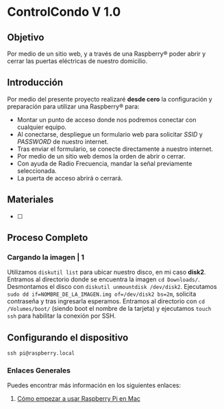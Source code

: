 # ControlCondo V 1.0

## Objetivo
Por medio de un sitio web, y a través de una Raspberry® poder abrir y cerrar las puertas eléctricas de nuestro domicilio.

## Introducción
Por medio del presente proyecto realizaré **desde cero** la configuración y preparación para utilizar una Raspberry® para:
- Montar un punto de acceso donde nos podremos conectar con cualquier equipo.
- Al conectarse, despliegue un formulario web para solicitar _SSID_ y _PASSWORD_ de nuestro internet.
- Tras enviar el formulario, se conecte directamente a nuestro internet.
- Por medio de un sitio web demos la orden de abrir o cerrar.
- Con ayuda de Radio Frecuencia, mandar la señal previamente seleccionada.
- La puerta de acceso abrirá o cerrará.

## Materiales
- [ ] 

## Proceso Completo

### Cargando la imagen | 1
Utilizamos ` diskutil list ` para ubicar nuestro disco, en mi caso **disk2**. 
Entramos al directorio donde se encuentra la imagen ` cd Downloads/ `.
Desmontamos el disco con ` diskutil unmountdisk /dev/disk2 `.
Ejecutamos ` sudo dd if=NOMBRE_DE_LA_IMAGEN.img of=/dev/disk2 bs=2m `, solicita contraseña y tras ingresarla esperamos.
Entramos al directorio con `cd /Volumes/boot/` (siendo boot el nombre de la tarjeta) y ejecutamos `touch ssh` para habilitar la conexión por SSH.

## Configurando el dispositivo

```
ssh pi@raspberry.local
```


### Enlaces Generales
Puedes encontrar más información en los siguientes enlaces:
1. [Cómo empezar a usar Raspberry Pi en Mac](https://hipertextual.com/archivo/2014/04/raspberry-pi-mac/)
